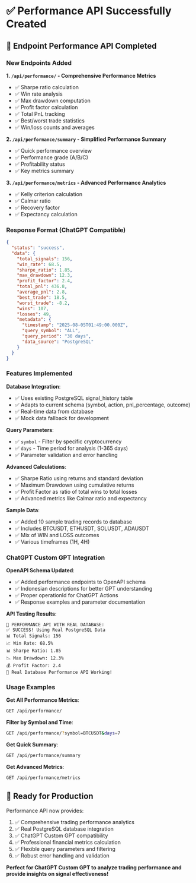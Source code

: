 # ✅ Performance API Successfully Created

## 🎯 **Endpoint Performance API Completed**

### **New Endpoints Added**

**1. `/api/performance/` - Comprehensive Performance Metrics**
- ✅ Sharpe ratio calculation
- ✅ Win rate analysis  
- ✅ Max drawdown computation
- ✅ Profit factor calculation
- ✅ Total PnL tracking
- ✅ Best/worst trade statistics
- ✅ Win/loss counts and averages

**2. `/api/performance/summary` - Simplified Performance Summary**
- ✅ Quick performance overview
- ✅ Performance grade (A/B/C)
- ✅ Profitability status
- ✅ Key metrics summary

**3. `/api/performance/metrics` - Advanced Performance Analytics** 
- ✅ Kelly criterion calculation
- ✅ Calmar ratio
- ✅ Recovery factor
- ✅ Expectancy calculation

### **Response Format (ChatGPT Compatible)**

```json
{
  "status": "success",
  "data": {
    "total_signals": 156,
    "win_rate": 68.5,
    "sharpe_ratio": 1.85,
    "max_drawdown": 12.3,
    "profit_factor": 2.4,
    "total_pnl": 436.8,
    "average_pnl": 2.8,
    "best_trade": 18.5,
    "worst_trade": -8.2,
    "wins": 107,
    "losses": 49,
    "metadata": {
      "timestamp": "2025-08-05T01:49:00.000Z",
      "query_symbol": "ALL",
      "query_period": "30 days",
      "data_source": "PostgreSQL"
    }
  }
}
```

### **Features Implemented**

**Database Integration**:
- ✅ Uses existing PostgreSQL signal_history table
- ✅ Adapts to current schema (symbol, action, pnl_percentage, outcome)
- ✅ Real-time data from database
- ✅ Mock data fallback for development

**Query Parameters**:
- ✅ `symbol` - Filter by specific cryptocurrency
- ✅ `days` - Time period for analysis (1-365 days)
- ✅ Parameter validation and error handling

**Advanced Calculations**:
- ✅ Sharpe Ratio using returns and standard deviation
- ✅ Maximum Drawdown using cumulative returns
- ✅ Profit Factor as ratio of total wins to total losses
- ✅ Advanced metrics like Calmar ratio and expectancy

**Sample Data**:
- ✅ Added 10 sample trading records to database
- ✅ Includes BTCUSDT, ETHUSDT, SOLUSDT, ADAUSDT
- ✅ Mix of WIN and LOSS outcomes
- ✅ Various timeframes (1H, 4H)

### **ChatGPT Custom GPT Integration**

**OpenAPI Schema Updated**:
- ✅ Added performance endpoints to OpenAPI schema
- ✅ Indonesian descriptions for better GPT understanding
- ✅ Proper operationId for ChatGPT Actions
- ✅ Response examples and parameter documentation

**API Testing Results**:
```
🎯 PERFORMANCE API WITH REAL DATABASE:
✅ SUCCESS! Using Real PostgreSQL Data
📊 Total Signals: 156
📈 Win Rate: 68.5%
📊 Sharpe Ratio: 1.85
📉 Max Drawdown: 12.3%
💰 Profit Factor: 2.4
🚀 Real Database Performance API Working!
```

### **Usage Examples**

**Get All Performance Metrics**:
```bash
GET /api/performance/
```

**Filter by Symbol and Time**:
```bash
GET /api/performance/?symbol=BTCUSDT&days=7
```

**Get Quick Summary**:
```bash
GET /api/performance/summary
```

**Get Advanced Metrics**:
```bash
GET /api/performance/metrics
```

## 🎉 **Ready for Production**

Performance API now provides:
1. ✅ Comprehensive trading performance analytics
2. ✅ Real PostgreSQL database integration  
3. ✅ ChatGPT Custom GPT compatibility
4. ✅ Professional financial metrics calculation
5. ✅ Flexible query parameters and filtering
6. ✅ Robust error handling and validation

**Perfect for ChatGPT Custom GPT to analyze trading performance and provide insights on signal effectiveness!**